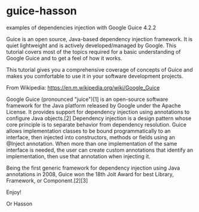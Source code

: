 # guice-hasson
examples of dependencies injection with Google Guice 4.2.2

Guice is an open source, Java-based dependency injection framework. It is quiet lightweight and is actively developed/managed by Google. This tutorial covers most of the topics required for a basic understanding of Google Guice and to get a feel of how it works.

This tutorial gives you a comprehensive coverage of concepts of Guice and makes you comfortable to use it in your software development projects.

From Wikipedia: https://en.m.wikipedia.org/wiki/Google_Guice

Google Guice (pronounced "juice")[1] is an open-source software framework for the Java platform released by Google under the Apache License. It provides support for dependency injection using annotations to configure Java objects.[2] Dependency injection is a design pattern whose core principle is to separate behavior from dependency resolution.
Guice allows implementation classes to be bound programmatically to an interface, then injected into constructors, methods or fields using an @Inject annotation. When more than one implementation of the same interface is needed, the user can create custom annotations that identify an implementation, then use that annotation when injecting it.

Being the first generic framework for dependency injection using Java annotations in 2008, Guice won the 18th Jolt Award for best Library, Framework, or Component.[2][3]


Enjoy!

Or Hasson
